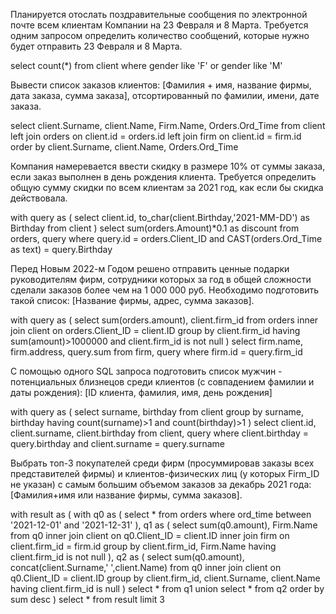 

Планируется отослать поздравительные сообщения по электронной почте всем клиентам Компании на 23 Февраля и 8 Марта. Требуется одним запросом определить количество сообщений, которые нужно будет отправить 23 Февраля и 8 Марта.

select count(*) from client
where gender like 'F' or gender like 'M'

Вывести список заказов клиентов: [Фамилия + имя, название фирмы, дата заказа, сумма заказа],
отсортированный по фамилии, имени, дате заказа.

select client.Surname, client.Name, Firm.Name, Orders.Ord_Time
from client
left join orders on client.id = orders.id
left join firm on client.id = firm.id
 order by client.Surname, client.Name, Orders.Ord_Time
 
Компания намеревается ввести скидку в размере 10% от суммы заказа, если заказ выполнен в день
рождения клиента. Требуется определить общую сумму скидки по всем клиентам за 2021 год, как
если бы скидка действовала.

with query
as
(
  select client.id,
  to_char(client.Birthday,'2021-MM-DD') as Birthday
  from client
)
select sum(orders.Amount)*0.1 as discount
from orders, query
where query.id = orders.Client_ID and CAST(orders.Ord_Time as text) = query.Birthday

Перед Новым 2022-м Годом решено отправить ценные подарки руководителям фирм, сотрудники
которых за год в общей сложности сделали заказов более чем на 1 000 000 руб. Необходимо
подготовить такой список: [Название фирмы, адрес, сумма заказов].

with query as
(
  select sum(orders.amount), client.firm_id
  from orders
  inner join client on orders.Client_ID = client.ID
  group by client.firm_id
  having sum(amount)>1000000 and client.firm_id is not null
)
select firm.name, firm.address, query.sum
from firm, query
where firm.id = query.firm_id

С помощью одного SQL запроса подготовить список мужчин - потенциальных близнецов среди
клиентов (с совпадением фамилии и даты рождения): [ID клиента, фамилия, имя, день рождения]

with query as
(
  select surname, birthday
  from client
  group by surname, birthday
  having count(surname)>1 and count(birthday)>1
)
select client.id, client.surname, client.birthday
from client, query
where client.birthday = query.birthday and client.surname = query.surname

Выбрать топ-3 покупателей среди фирм (просуммировав заказы всех представителей фирмы) и
клиентов-физических лиц (у которых Firm_ID не указан) с самым большим объемом заказов за
декабрь 2021 года: [Фамилия+имя или название фирмы, сумма заказов].

with result as
(
  with q0 as
  (
    select *
    from orders
    where ord_time between '2021-12-01' and '2021-12-31'
  ),
  q1 as
  (
    select sum(q0.amount), Firm.Name
    from q0
    inner join client on q0.Client_ID = client.ID
    inner join firm on client.firm_id = firm.id
    group by client.firm_id, Firm.Name
    having client.firm_id is not null
  ),
  q2 as
  (
    select sum(q0.amount), concat(client.Surname,' ',client.Name)
    from q0
    inner join client on q0.Client_ID = client.ID
    group by client.firm_id, client.Surname, client.Name
    having client.firm_id is null
  )
  select * from q1
  union
  select * from q2
  order by sum desc
)
select *
from result
limit 3
